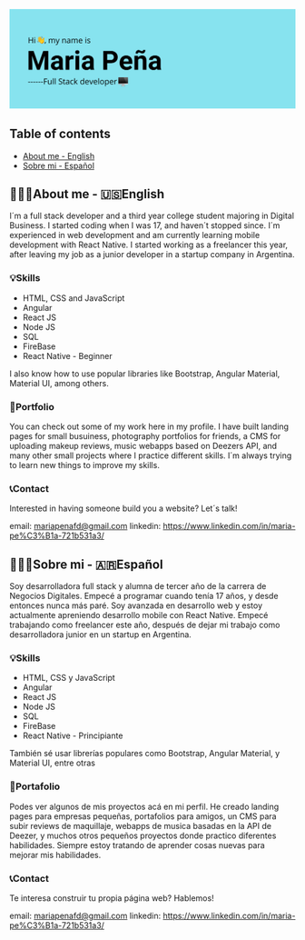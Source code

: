 ![](./img/header.png)
## Table of contents
* [About me - English](#about-me---english)
* [Sobre mi - Español](#sobre-mi---español)
## 👩🏽‍💻About me - 🇺🇸English
I´m a full stack developer and a third year college student majoring in Digital Business. I started coding when I was 17, and haven´t stopped since. I´m experienced in web development and am currently learning mobile development with React Native. I started working as a freelancer this year, after leaving my job as a junior developer in a startup company in Argentina. 
### 💡Skills
- HTML, CSS and JavaScript 
- Angular
- React JS
- Node JS
- SQL
- FireBase
- React Native - Beginner

I also know how to use popular libraries like Bootstrap, Angular Material, Material UI, among others.

### 📕Portfolio
You can check out some of my work here in my profile. I have built landing pages for small busuiness, photography portfolios for friends, a CMS for uploading makeup reviews, music webapps based on Deezers API, and many other small projects where I practice different skills. I´m always trying to learn new things to improve my skills. 

### 📞Contact
Interested in having someone build you a website? Let´s talk!

email: mariapenafd@gmail.com
linkedin: https://www.linkedin.com/in/maria-pe%C3%B1a-721b531a3/

## 👩🏽‍💻Sobre mi - 🇦🇷Español
Soy desarrolladora full stack y alumna de tercer año de la carrera de Negocios Digitales. Empecé a programar cuando tenía 17 años, y desde entonces nunca más paré. Soy avanzada en desarrollo web y estoy actualmente apreniendo desarrollo mobile con React Native. Empecé trabajando como freelancer este año, después de dejar mi trabajo como desarrolladora junior en un startup en Argentina.
### 💡Skills
- HTML, CSS y JavaScript 
- Angular
- React JS
- Node JS
- SQL
- FireBase
- React Native - Principiante

También sé usar librerías populares como Bootstrap, Angular Material, y Material UI, entre otras

### 📕Portafolio
Podes ver algunos de mis proyectos acá en mi perfil. He creado landing pages para empresas pequeñas, portafolios para amigos, un CMS para subir reviews de maquillaje, webapps de musica basadas en la API de Deezer, y muchos otros pequeños proyectos donde practico diferentes habilidades. Siempre estoy tratando de aprender cosas nuevas para mejorar mis habilidades.

### 📞Contact
Te interesa construir tu propia página web? Hablemos!

email: mariapenafd@gmail.com
linkedin: https://www.linkedin.com/in/maria-pe%C3%B1a-721b531a3/



<!--
**mariapenaa/mariapenaa** is a ✨ _special_ ✨ repository because its `README.md` (this file) appears on your GitHub profile.

Here are some ideas to get you started:

- 🔭 I’m currently working on ...
- 🌱 I’m currently learning ...
- 👯 I’m looking to collaborate on ...
- 🤔 I’m looking for help with ...
- 💬 Ask me about ...
- 📫 How to reach me: ...
- 😄 Pronouns: ...
- ⚡ Fun fact: ...
-->
